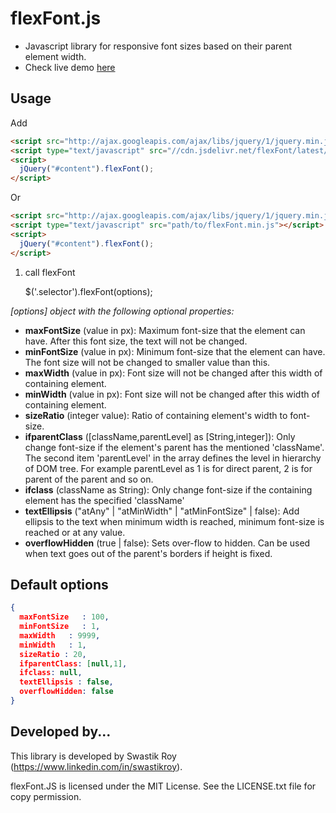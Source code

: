 # flexFont.js
- Javascript library for responsive font sizes based on their parent element width.
- Check live demo [here](https://jsfiddle.net/royswastik/asakpm29/1/embedded/result/)
## Usage
Add
```html
<script src="http://ajax.googleapis.com/ajax/libs/jquery/1/jquery.min.js"></script>
<script type="text/javascript" src="//cdn.jsdelivr.net/flexFont/latest/flexFont.min.js"></script>
<script>
  jQuery("#content").flexFont();
</script>
```
Or

```html
<script src="http://ajax.googleapis.com/ajax/libs/jquery/1/jquery.min.js"></script>
<script type="text/javascript" src="path/to/flexFont.min.js"></script>
<script>
  jQuery("#content").flexFont();
</script>
```

1. call flexFont

    $('.selector').flexFont(options);
    
*[options] object with the following optional properties:*

- **maxFontSize** (value in px): Maximum font-size that the element can have. After this font size, the text will not be changed.
- **minFontSize** (value in px): Minimum font-size that the element can have. The font size will not be changed to smaller value than this.
- **maxWidth** (value in px): Font size will not be changed after this width of containing element. 
- **minWidth** (value in px): Font size will not be changed after this width of containing element. 
- **sizeRatio** (integer value): Ratio of containing element's width to font-size.
- **ifparentClass** ([className,parentLevel] as [String,integer]): Only change font-size if the element's parent has the mentioned 'className'. The second item 'parentLevel' in the array defines the level in hierarchy of DOM tree. For example parentLevel as 1 is for direct parent, 2 is for parent of the parent and so on. 
- **ifclass** (className as String): Only change font-size if the containing element has the specified 'className'
- **textEllipsis** ("atAny" | "atMinWidth" | "atMinFontSize" | false): Add ellipsis to the text when minimum width is reached, minimum font-size is reached or at any value.
- **overflowHidden** (true | false): Sets over-flow to hidden. Can be used when text goes out of the parent's borders if height is fixed.
    
    
## Default options
```json
{
  maxFontSize   : 100,
  minFontSize   : 1,
  maxWidth   : 9999,
  minWidth   : 1,
  sizeRatio : 20,
  ifparentClass: [null,1],
  ifclass: null,
  textEllipsis : false,
  overflowHidden: false
}
```


## Developed by... ##

This library is developed by Swastik Roy (https://www.linkedin.com/in/swastikroy).

flexFont.JS is licensed under the MIT License. See the LICENSE.txt file for copy permission.
